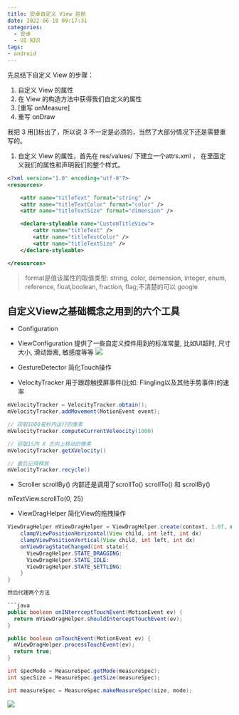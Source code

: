 ```yaml
---
title: 安卓自定义 View 启航
date: 2022-06-18 09:17:31
categories:
  - 安卓
  - UI 知识
tags:
- android
---
```


先总结下自定义 View 的步骤：

1. 自定义 View 的属性
2. 在 View 的构造方法中获得我们自定义的属性
3. [重写 onMeasure]
4. 重写 onDraw

我把 3 用[]标出了，所以说 3 不一定是必须的，当然了大部分情况下还是需要重写的。

1. 自定义 View 的属性，首先在 res/values/  下建立一个attrs.xml ， 在里面定义我们的属性和声明我们的整个样式。

```xml
<?xml version="1.0" encoding="utf-8"?>
<resources>

    <attr name="titleText" format="string" />
    <attr name="titleTextColor" format="color" />
    <attr name="titleTextSize" format="dimension" />

    <declare-styleable name="CustomTitleView">
        <attr name="titleText" />
        <attr name="titleTextColor" />
        <attr name="titleTextSize" />
    </declare-styleable>

</resources>
```

> format是值该属性的取值类型:
string, color, demension, integer, enum, reference, float,boolean, fraction, flag;不清楚的可以 google

## 自定义View之基础概念之用到的六个工具

* Configuration

* ViewConfiguration
提供了一些自定义控件用到的标准常量, 比如UI超时, 尺寸大小, 滑动距离, 敏感度等等
![](https://upload-images.jianshu.io/upload_images/1662509-dbf0435904b4fb24.png?imageMogr2/auto-orient/strip%7CimageView2/2/w/1240)

* GestureDetector
简化Touch操作

* VelocityTracker
用于跟踪触摸屏事件(比如: Flingling以及其他手势事件)的速率

```java
mVelocityTracker = VelocityTracker.obtain();
mVelocityTracker.addMovement(MotionEvent event);

// 获取1000毫秒内运行的像素
mVelocityTracker.computeCurrentVeleocity(1000)

// 获取1S内 X 方向上移动的像素
mVelocityTracker.getXVelocity()

// 最后记得释放
mVelocityTracker.recycle()
```

* Scroller
scrollBy() 内部还是调用了scrollTo()
scrollTo() 和 scrollBy()

mTextView.scrollTo(0, 25)

* ViewDragHelper
简化View的拖拽操作

```java
ViewDragHelper mViewDragHelper = ViewDragHelper.create(context, 1.0f, new ViewDragHelper.Callback(){
    clampViewPositionHorizontal(View child, int left, int dx)
    clampViewPositionVertical(View child, int left, int dx)
    onViewDragStateChanged(int state){
      ViewDragHelper.STATE_DRAGGING:
      ViewDragHelper.STATE_IDLE:
      ViewDragHelper.STATE_SETTLING:
    }
}

然后代理两个方法

```java
public boolean onINterrceptTouchEvent(MotionEvent ev) {
  return mViewDragHelper.shouldInterceptTouchEvent(ev);
}

public boolean onTouchEvent(MotionEvent ev) {
  mViewDragHelper.processTouchEvent(ev);
  return true;
}
```

```java
int specMode = MeasureSpec.getMode(measureSpec);
int specSize = MeasureSpec.getSize(measureSpec);

int measureSpec = MeasureSpec.makeMeasureSpec(size, mode);
```

![](https://upload-images.jianshu.io/upload_images/1662509-377aabcf1109f9b8.png?imageMogr2/auto-orient/strip%7CimageView2/2/w/1240)
